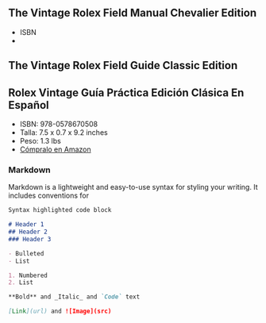## The Vintage Rolex Field Manual Chevalier Edition
- ISBN
- 



## The Vintage Rolex Field Guide Classic Edition 


## Rolex Vintage Guía Práctica Edición Clásica En Español
- ISBN: 978-0578670508
- Talla: 7.5 x 0.7 x 9.2 inches
- Peso: 1.3 lbs
- [Cómpralo en Amazon](https://www.amazon.com/Gu%C3%ADa-Pr%C3%A1ctica-Rolex-Vintage-supervivencia/dp/057867050X/)




### Markdown

Markdown is a lightweight and easy-to-use syntax for styling your writing. It includes conventions for

```markdown
Syntax highlighted code block

# Header 1
## Header 2
### Header 3

- Bulleted
- List

1. Numbered
2. List

**Bold** and _Italic_ and `Code` text

[Link](url) and ![Image](src)
```
